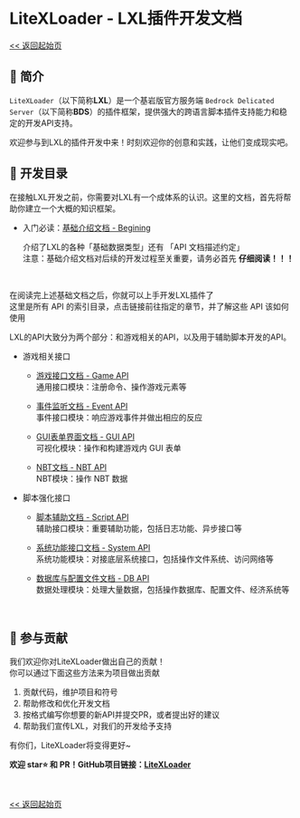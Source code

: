 # LiteXLoader - LXL插件开发文档

[<< 返回起始页](../)

## 🎨 简介
`LiteXLoader`（以下简称**LXL**）是一个基岩版官方服务端 `Bedrock Delicated Server`（以下简称**BDS**）的插件框架，提供强大的跨语言脚本插件支持能力和稳定的开发API支持。  

欢迎参与到LXL的插件开发中来！时刻欢迎你的创意和实践，让他们变成现实吧。

## 📕 开发目录

在接触LXL开发之前，你需要对LXL有一个成体系的认识。这里的文档，首先将帮助你建立一个大概的知识框架。

- 入门必读：[基础介绍文档 - Begining](Begining.md)

  介绍了LXL的各种「基础数据类型」还有 「API 文档描述约定」   
  注意：基础介绍文档对后续的开发过程至关重要，请务必首先  **仔细阅读！！！**

<br>

在阅读完上述基础文档之后，你就可以上手开发LXL插件了  
这里是所有 API 的索引目录，点击链接前往指定的章节，并了解这些 API 该如何使用

LXL的API大致分为两个部分：和游戏相关的API，以及用于辅助脚本开发的API。

- 游戏相关接口

  - [游戏接口文档 - Game API](GameApi.md)  
    通用接口模块：注册命令、操作游戏元素等
    
  - [事件监听文档 - Event API](EventApi.md)  
    事件接口模块：响应游戏事件并做出相应的反应
  
  - [GUI表单界面文档 - GUI API](GuiApi.md)  
    可视化模块：操作和构建游戏内 GUI 表单
    
  - [NBT文档 - NBT API](NbtApi.md)  
    NBT模块：操作 NBT 数据
  
- 脚本强化接口

  - [脚本辅助文档 - Script API](ScriptApi.md)  
    辅助接口模块：重要辅助功能，包括日志功能、异步接口等
    
  - [系统功能接口文档 - System API](SystemApi.md)  
    系统功能模块：对接底层系统接口，包括操作文件系统、访问网络等
  
  - [数据库与配置文件文档 - DB API](DBApi.md)  
    数据处理模块：处理大量数据，包括操作数据库、配置文件、经济系统等

<br>

## 🎁 参与贡献

我们欢迎你对LiteXLoader做出自己的贡献！  
你可以通过下面这些方法来为项目做出贡献

1. 贡献代码，维护项目和符号
2. 帮助修改和优化开发文档
3. 按格式编写你想要的新API并提交PR，或者提出好的建议
4. 帮助我们宣传LXL，对我们的开发给予支持

有你们，LiteXLoader将变得更好~

**欢迎 star⭐ 和 PR！GitHub项目链接：[LiteXLoader](https://github.com/LiteLDev/LiteXLoader)**

<br>

[<< 返回起始页](../)